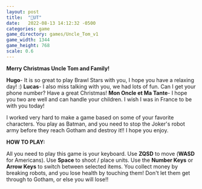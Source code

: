 ```yaml
---
layout: post
title:  "🎄UT"
date:   2022-08-13 14:12:32 -0500
categories: game
game_directory: games/Uncle_Tom_v1
game_width: 1344
game_height: 768
scale: 0.6
---
```


**Merry Christmas Uncle Tom and Family!**

**Hugo**- It is so great to play Brawl Stars with you, I hope you have a relaxing day! :)
**Lucas**- I also miss talking with you, we had lots of fun. Can I get your phone number? Have a great Christmas! 
**Mon Oncle et Ma Tante**- I hope you two are well and can handle your children. I wish I was in France to be with you today!


I worked very hard to make a game based on some of your favorite characters. You play as Batman, and you need to stop the Joker's robot army before they reach Gotham and destroy it!! I hope you enjoy.


**HOW TO PLAY:**

All you need to play this game is your keyboard. Use **ZQSD** to move (**WASD** for Americans). Use **Space** to shoot / place units. Use the **Number Keys** or **Arrow Keys** to switch between selected items. You collect money by breaking robots, and you lose health by touching them! Don't let them get through to Gotham, or else you will lose!!

